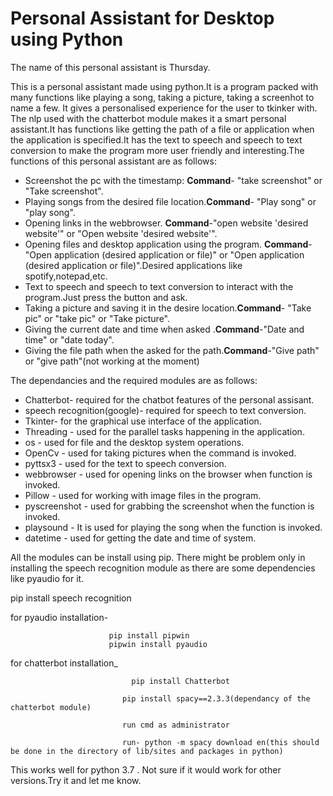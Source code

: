 # Personal Assistant  for Desktop using Python

The name of this personal assistant is Thursday.

This is a personal assistant made using python.It is a program packed with many functions like playing a song, taking a picture, taking a screenhot to name a few. It gives a personalised experience for the user to tkinker with. The nlp used with the chatterbot module makes it a smart personal assistant.It has functions like getting the path of a file or application when the application is specified.It has the text to speech and speech to text conversion to make the program more user friendly and interesting.The functions of this personal assistant are as follows:



*  Screenshot the pc with the timestamp: **Command**- "take screenshot" or "Take screenshot".
* Playing songs from the desired file location.**Command**- "Play song" or "play song".
*  Opening links in the webbrowser. **Command**-"open website 'desired website'" or "Open website 'desired website'".
* Opening files and desktop application using the program. **Command**-"Open application (desired application or file)" or "Open application (desired application or file)".Desired applications like spotify,notepad,etc.
* Text to speech and speech to text conversion to interact with  the program.Just press the button and ask.
* Taking a picture and saving it in the desire location.**Command**- "Take pic" or "take pic" or "Take picture".
* Giving the current date and time when asked .**Command**-"Date and time" or "date today".
* Giving the file path when the asked for the path.**Command**-"Give path" or "give path"(not working at the moment)






The dependancies and the required modules are as follows:



* Chatterbot- required for the chatbot features of the personal assisant.
* speech recognition(google)- required for speech to text conversion.
* Tkinter- for the graphical use interface of the application.
* Threading - used for the parallel tasks happening in the application.
* os - used for file and the desktop system operations.
* OpenCv - used for taking pictures when the command is invoked.
* pyttsx3 - used for the text to speech conversion.
* webbrowser - used for opening links on the browser when function is invoked.
* Pillow - used for working with image files in the program.
* pyscreenshot - used for grabbing the screenshot when the function is invoked.
* playsound - It is used for playing the song when the function is invoked.
* datetime - used for getting the date and time of system.

All the modules can be install using pip. There might be problem only in installing the speech recognition module as there are some dependencies like pyaudio for it.



pip install speech recognition

for pyaudio installation-  

                          pip install pipwin
                          pipwin install pyaudio


for chatterbot installation_ 

                               pip install Chatterbot

                             pip install spacy==2.3.3(dependancy of the chatterbot module)
                             
                             run cmd as administrator
                             
                             run- python -m spacy download en(this should be done in the directory of lib/sites and packages in python)


This works well for python 3.7 . Not sure if it would work for other versions.Try it and let me know.
